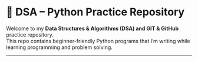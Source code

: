 # 📝 DSA – Python Practice Repository

Welcome to my **Data Structures & Algorithms (DSA) and GIT & GitHub** practice repository.  
This repo contains beginner-friendly Python programs that I’m writing while learning programming and problem solving.

---